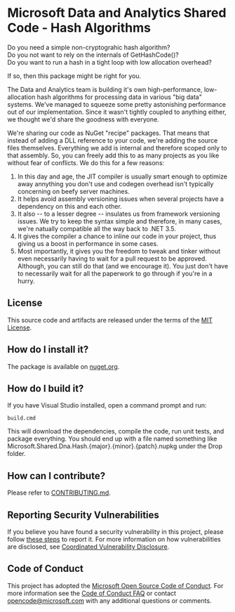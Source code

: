 Microsoft Data and Analytics Shared Code - Hash Algorithms
==========================================================
Do you need a simple non-cryptograhic hash algorithm?  
Do you not want to rely on the internals of GetHashCode()?  
Do you want to run a hash in a tight loop with low allocation overhead?  

If so, then this package might be right for you.  

The Data and Analytics team is building it's own high-performance, low-allocation hash algorithms for processing data in various "big data" systems. We've managed to squeeze some pretty astonishing performance out of our implementation. Since it wasn't tightly coupled to anything either, we thought we'd share the goodness with everyone.

We're sharing our code as NuGet "recipe" packages. That means that instead of adding a DLL reference to your code, we're adding the source files themselves. Everything we add is internal and therefore scoped only to that assembly. So, you can freely add this to as many projects as you like without fear of conflicts. We do this for a few reasons:

1. In this day and age, the JIT compiler is usually smart enough to optimize away annything you don't use and codegen overhead isn't typically concerning on beefy server machines.
2. It helps avoid assembly versioning issues when several projects have a dependency on this and each other.
3. It also -- to a lesser degree -- insulates us from framework versioning issues. We try to keep the syntax simple and therefore, in many cases, we're natually compatible all the way back to .NET 3.5.
4. It gives the compiler a chance to inline our code in your project, thus giving us a boost in performance in some cases.
5. Most importantly, it gives you the freedom to tweak and tinker without even necessarily having to wait for a pull request to be approved. Although, you can still do that (and we encourage it). You just don't have to necessarily wait for all the paperwork to go through if you're in a hurry.

License
-------
This source code and artifacts are released under the terms of the [MIT License](LICENSE.txt). 

How do I install it?
--------------------
The package is available on [nuget.org](http://www.nuget.org/packages/Microsoft.Shared.Dna.Hash).

How do I build it?
------------------
If you have Visual Studio installed, open a command prompt and run:

    build.cmd

This will download the dependencies, compile the code, run unit tests, and package everything. You should end up with a file named something like Microsoft.Shared.Dna.Hash.{major}.{minor}.{patch}.nupkg under the Drop folder.

How can I contribute?
---------------------
Please refer to [CONTRIBUTING.md](CONTRIBUTING.md).

Reporting Security Vulnerabilities
----------------------------------
If you believe you have found a security vulnerability in this project, please follow [these steps](https://technet.microsoft.com/en-us/security/ff852094.aspx) to report it. For more information on how vulnerabilities are disclosed, see [Coordinated Vulnerability Disclosure](https://technet.microsoft.com/en-us/security/dn467923).

Code of Conduct
---------------
This project has adopted the [Microsoft Open Source Code of Conduct](https://opensource.microsoft.com/codeofconduct/). For more information see the [Code of Conduct FAQ](https://opensource.microsoft.com/codeofconduct/faq/) or contact [opencode@microsoft.com](mailto:opencode@microsoft.com) with any additional questions or comments.
